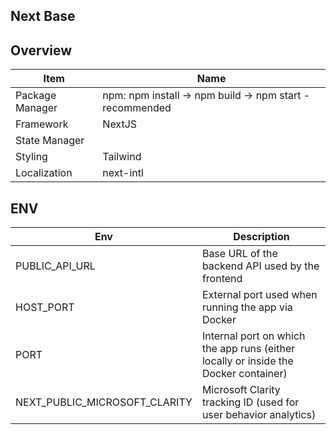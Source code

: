 ## Next Base

## Overview

| Item            | Name                                                     |
| --------------- | -------------------------------------------------------- |
| Package Manager | npm: npm install -> npm build -> npm start - recommended |
| Framework       | NextJS                                                   |
| State Manager   |                                                          |
| Styling         | Tailwind                                                 |
| Localization    | next-intl                                                |

## ENV

| Env                           | Description                                                                         |
| ----------------------------- | ----------------------------------------------------------------------------------- |
| PUBLIC_API_URL                | Base URL of the backend API used by the frontend                                    |
| HOST_PORT                     | External port used when running the app via Docker                                  |
| PORT                          | Internal port on which the app runs (either locally or inside the Docker container) |
| NEXT_PUBLIC_MICROSOFT_CLARITY | Microsoft Clarity tracking ID (used for user behavior analytics)                    |
